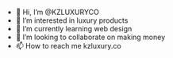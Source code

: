 - 👋 Hi, I’m @KZLUXURYCO
- 👀 I’m interested in luxury products
- 🌱 I’m currently learning web design 
- 💞️ I’m looking to collaborate on making money
- 📫 How to reach me kzluxury.co

<!---
KZLUXURYCO/KZLUXURYCO is a ✨ special ✨ repository because its `README.md` (this file) appears on your GitHub profile.
You can click the Preview link to take a look at your changes.
--->
